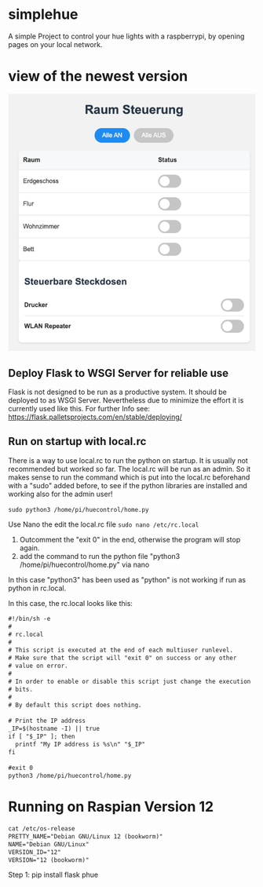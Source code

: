 # simplehue
A simple Project to control your hue lights with a raspberrypi, by opening pages on your local network. 

# view of the newest version
![alt text](view.png)


## Deploy Flask to WSGI Server for reliable use
Flask is not designed to be run as a productive system. It should be deployed to as WSGI Server. Nevertheless due to minimize the effort it is currently used like this. For further Info see:
https://flask.palletsprojects.com/en/stable/deploying/

## Run on startup with local.rc
There is a way to use local.rc to run the python on startup. It is usually not recommended but worked so far. The local.rc will be run as an admin. So it makes sense to run the command which is put into the local.rc beforehand with a "sudo" added before, to see if the python libraries are installed and working also for the admin user!

```sudo python3 /home/pi/huecontrol/home.py``` 

Use Nano the edit the local.rc file
```sudo nano /etc/rc.local```
1. Outcomment the "exit 0" in the end, otherwise the program will stop again.
2. add the command to run the python file "python3 /home/pi/huecontrol/home.py" via nano

In this case "python3" has been used as "python" is not working if run as python in rc.local.

In this case, the rc.local looks like this:
```
#!/bin/sh -e
#
# rc.local
#
# This script is executed at the end of each multiuser runlevel.
# Make sure that the script will "exit 0" on success or any other
# value on error.
#
# In order to enable or disable this script just change the execution
# bits.
#
# By default this script does nothing.

# Print the IP address
_IP=$(hostname -I) || true
if [ "$_IP" ]; then
  printf "My IP address is %s\n" "$_IP"
fi

#exit 0
python3 /home/pi/huecontrol/home.py
```





# Running on Raspian Version 12
```
cat /etc/os-release
PRETTY_NAME="Debian GNU/Linux 12 (bookworm)"
NAME="Debian GNU/Linux"
VERSION_ID="12"
VERSION="12 (bookworm)"
```

Step 1:
pip install flask phue



